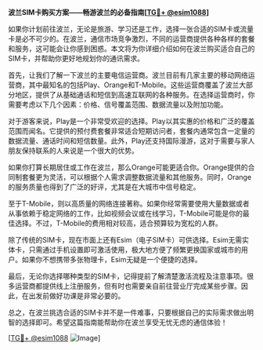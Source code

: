 **波兰SIM卡购买方案——畅游波兰的必备指南[[TG💪+ @esim1088](https://t.me/s/esim1088)]**

如果你计划前往波兰，无论是旅游、学习还是工作，选择一张合适的SIM卡或流量卡是必不可少的。在波兰，通信市场竞争激烈，不同的运营商提供各种各样的套餐和服务，这可能会让你感到困惑。本文将为你详细介绍如何在波兰购买适合自己的SIM卡，并帮助你更好地规划你的通讯需求。

首先，让我们了解一下波兰的主要电信运营商。波兰目前有几家主要的移动网络运营商，其中最知名的包括Play、Orange和T-Mobile。这些运营商覆盖了波兰大部分地区，提供了从基础通话和短信到高速互联网的各种服务。在选择运营商时，你需要考虑以下几个因素：价格、信号覆盖范围、数据流量以及附加功能。

对于游客来说，Play是一个非常受欢迎的选择。Play以其实惠的价格和广泛的覆盖范围而闻名。它提供的预付费套餐非常适合短期访问者，套餐内通常包含一定量的数据流量、通话时间和短信数量。此外，Play还支持国际漫游，这对于需要与家人朋友保持联系的人来说是一个很大的优势。

如果你打算长期居住或工作在波兰，那么Orange可能更适合你。Orange提供的合同制套餐更为灵活，可以根据个人需求调整数据流量和其他服务。同时，Orange的服务质量也得到了广泛的好评，尤其是在大城市中信号稳定。

至于T-Mobile，则以高质量的网络连接著称。如果你经常需要使用大量数据或者从事依赖于稳定网络的工作，比如视频会议或在线学习，T-Mobile可能是你的最佳选择。不过，T-Mobile的费用相对较高，适合预算较为宽松的人群。

除了传统的SIM卡，现在市面上还有Esim（电子SIM卡）可供选择。Esim无需实体卡，只需通过手机设置即可激活使用，极大地方便了频繁更换国家或城市的用户。如果你不想携带多张物理卡，Esim无疑是一个便捷的选择。

最后，无论你选择哪种类型的SIM卡，记得提前了解清楚激活流程及注意事项。很多运营商都提供线上注册服务，但有时也需要亲自前往营业厅完成某些步骤。因此，在出发前做好功课是非常必要的。

总之，在波兰挑选合适的SIM卡并不是一件难事，只要根据自己的实际需求做出明智的选择即可。希望这篇指南能帮助你在波兰享受无忧无虑的通信体验！

[[TG💪+ @esim1088](https://t.me/s/esim1088) ![Image](https://i.postimg.cc/4NQfJmqS/Snipaste-2025-05-13-00-14-12.png)]